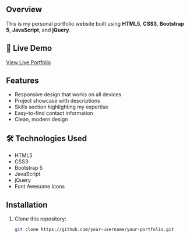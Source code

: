 ## Overview
This is my personal portfolio website built using **HTML5**, **CSS3**, **Bootstrap 5**, **JavaScript**, and **jQuery**.

## 🚀 Live Demo
[View Live Portfolio]()

## Features
- Responsive design that works on all devices
- Project showcase with descriptions
- Skills section highlighting my expertise
- Easy-to-find contact information
- Clean, modern design

## 🛠️ Technologies Used
- HTML5
- CSS3
- Bootstrap 5
- JavaScript
- jQuery
- Font Awesome Icons

## Installation
1. Clone this repository:
   ```bash
   git clone https://github.com/your-username/your-portfolio.git
